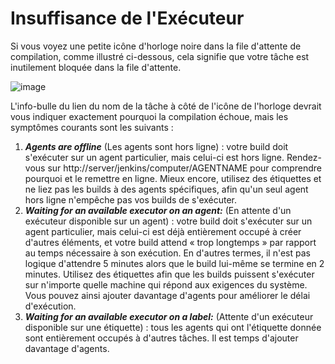 # Insuffisance de l'Exécuteur

Si vous voyez une petite icône d'horloge noire dans la file d'attente de compilation, comme illustré ci-dessous, cela signifie que votre tâche est inutilement bloquée dans la file d'attente.

![image](https://www.jenkins.io/images/using/starvation.png)

L'info-bulle du lien du nom de la tâche à côté de l'icône de l'horloge devrait vous indiquer exactement pourquoi la compilation échoue, mais les symptômes courants sont les suivants :

1. **_Agents are offline_** (Les agents sont hors ligne) : votre build doit s'exécuter sur un agent particulier, mais celui-ci est hors ligne. Rendez-vous sur http://server/jenkins/computer/AGENTNAME pour comprendre pourquoi et le remettre en ligne. Mieux encore, utilisez des étiquettes et ne liez pas les builds à des agents spécifiques, afin qu'un seul agent hors ligne n'empêche pas vos builds de s'exécuter.
2. **_Waiting for an available executor on an agent:_** (En attente d'un exécuteur disponible sur un agent) : votre build doit s'exécuter sur un agent particulier, mais celui-ci est déjà entièrement occupé à créer d'autres éléments, et votre build attend « trop longtemps » par rapport au temps nécessaire à son exécution. En d'autres termes, il n'est pas logique d'attendre 5 minutes alors que le build lui-même se termine en 2 minutes. Utilisez des étiquettes afin que les builds puissent s'exécuter sur n'importe quelle machine qui répond aux exigences du système. Vous pouvez ainsi ajouter davantage d'agents pour améliorer le délai d'exécution.
3. **_Waiting for an available executor on a label:_** (Attente d'un exécuteur disponible sur une étiquette) : tous les agents qui ont l'étiquette donnée sont entièrement occupés à d'autres tâches. Il est temps d'ajouter davantage d'agents.